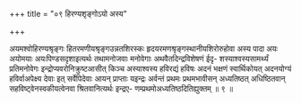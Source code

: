+++
title = "०९ हिरण्यशृङ्गोऽयो अस्य"

+++

अयमश्वोहिरण्यश्रृङ्गः हितरमणीयश्रृङ्गउन्नतशिरस्कः हृदयरमणश्रृङ्गस्थानीयशिरोरुहोवा अस्य पादा अयः अयोमयाः अयःपिण्डसदृशाइत्यर्थः तथामनोजवाः मनोवेगाः अथवैतदिन्द्रविशेषणं ईदृ- शस्याश्वस्यसामर्थ्यं प्रतिमनोवेगः इन्द्रोप्यवरोनिक्रुष्टआसीत् किञ्च अस्याश्वस्य हविरद्यं हविषः अदनं भक्षणं स्वार्थिकोयत् अदनयोग्यं हविर्वाअपेक्ष्य देवाः इत् सर्वेपिदेवाः आयन् प्राप्ताः यइन्द्रः अर्वन्तं प्रथमः प्रथमभावीसन् अध्यतिष्ठत् अधिष्ठितवान् सहविष्ट्वेनस्वकीयत्वेनवा श्रितवानित्यर्थः इन्द्रए- णम्प्रथमोअध्यतिष्ठदितिह्युक्तम् ॥ ९ ॥